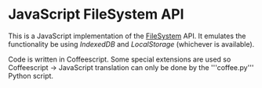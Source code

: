 JavaScript FileSystem API
==========

This is a JavaScript implementation of the [FileSystem](http://dev.w3.org/2009/dap/file-system/pub/FileSystem/) API. It emulates the functionality be using _IndexedDB_ and _LocalStorage_ (whichever is available).

Code is written in Coffeescript.
Some special extensions are used so Coffeescript -> JavaScript translation can only be done by the '''coffee.py''' Python script.

